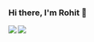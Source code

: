 ### Hi there, I'm Rohit 👋 

<a href="https://github.com/anuraghazra/github-readme-stats">
  <img align="left" src="https://github-readme-stats.vercel.app/api?username=rohitcoder&count_private=true&show_icons=true&theme=vision-friendly-dark&include_all_commits=true" />
</a>
<a href="https://github.com/anuraghazra/convoychat">
  <img align="left" src="https://github-readme-stats.vercel.app/api/top-langs/?username=rohitcoder&theme=vision-friendly-dark&layout=compact" />
</a>

